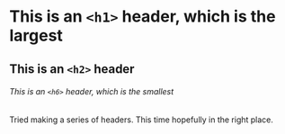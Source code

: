 # This is an `<h1>` header, which is the largest

## This is an `<h2>` header

###### This is an `<h6>` header, which is the smallest

Tried making a series of headers. This time hopefully in the right place.

